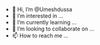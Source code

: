 - 👋 Hi, I’m @Umeshdussa
- 👀 I’m interested in ...
- 🌱 I’m currently learning ...
- 💞️ I’m looking to collaborate on ...
- 📫 How to reach me ...

<!---
Umeshdussa/Umeshdussa is a ✨ special ✨ repository because its `README.md` (this file) appears on your GitHub profile.
You can click the Preview link to take a look at your changes.
--->
